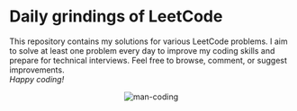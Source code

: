 # Daily grindings of LeetCode
This repository contains my solutions for various LeetCode problems. I aim to solve at least one problem every day to improve my coding skills and prepare for technical interviews. Feel free to browse, comment, or suggest improvements. <br/>
<i>Happy coding!</i>
<p align="center">
  <img src="https://github.com/tamojeetK/LeetGrind/assets/89387048/22bd35df-f179-4e4a-ada0-50976a71e958" alt="man-coding">
</p>
